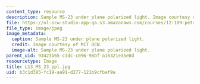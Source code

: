 ```yaml
---
content_type: resource
description: Sample MS-23 under plane polarized light. Image courtesy of MIT OCW.
file: https://ol-ocw-studio-app-qa.s3.amazonaws.com/courses/12-109-petrology-fall-2005/b3c1d385fc19aa91d277121b9cfbaf9a_L13_MS_23_ppl.jpg
file_type: image/jpeg
image_metadata:
  caption: Sample MS-23 under plane polarized light.
  credit: Image courtesy of MIT OCW.
  image-alt: Sample MS-23 under plane polarized light.
parent_uid: 93423b65-c3dc-c096-98bf-a16321e35e8d
resourcetype: Image
title: L13_MS_23_ppl.jpg
uid: b3c1d385-fc19-aa91-d277-121b9cfbaf9a
---
```

